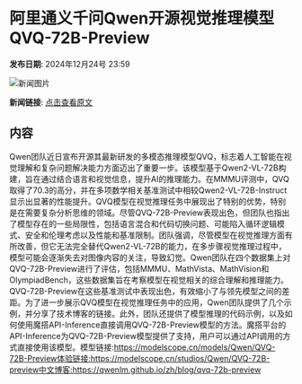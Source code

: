 # 阿里通义千问Qwen开源视觉推理模型QVQ-72B-Preview

**发布日期**: 2024年12月24号 23:59

![新闻图片](https://pic.chinaz.com/picmap/thumb/202310311416147098_0.jpg)

**新闻链接**: [点击查看原文](https://www.aibase.com/zh/news/14226)

## 内容

Qwen团队近日宣布开源其最新研发的多模态推理模型QVQ，标志着人工智能在视觉理解和复杂问题解决能力方面迈出了重要一步。该模型基于Qwen2-VL-72B构建，旨在通过结合语言和视觉信息，提升AI的推理能力。在MMMU评测中，QVQ取得了70.3的高分，并在多项数学相关基准测试中相较Qwen2-VL-72B-Instruct显示出显著的性能提升。QVQ模型在视觉推理任务中展现出了特别的优势，特别是在需要复杂分析思维的领域。尽管QVQ-72B-Preview表现出色，但团队也指出了模型存在的一些局限性，包括语言混合和代码切换问题、可能陷入循环逻辑模式、安全和伦理考虑以及性能和基准限制。团队强调，尽管模型在视觉推理方面有所改善，但它无法完全替代Qwen2-VL-72B的能力，在多步骤视觉推理过程中，模型可能会逐渐失去对图像内容的关注，导致幻觉。Qwen团队在四个数据集上对QVQ-72B-Preview进行了评估，包括MMMU、MathVista、MathVision和OlympiadBench，这些数据集旨在考察模型在视觉相关的综合理解和推理能力。QVQ-72B-Preview在这些基准测试中表现出色，有效缩小了与领先模型之间的差距。为了进一步展示QVQ模型在视觉推理任务中的应用，Qwen团队提供了几个示例，并分享了技术博客的链接。此外，团队还提供了模型推理的代码示例，以及如何使用魔搭API-Inference直接调用QVQ-72B-Preview模型的方法。魔搭平台的API-Inference为QVQ-72B-Preview模型提供了支持，用户可以通过API调用的方式直接使用该模型。模型链接:https://modelscope.cn/models/Qwen/QVQ-72B-Preview体验链接:https://modelscope.cn/studios/Qwen/QVQ-72B-preview中文博客:https://qwenlm.github.io/zh/blog/qvq-72b-preview
